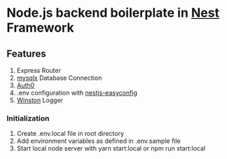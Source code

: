 # Node.js backend boilerplate in [Nest](https://nestjs.com/) Framework

## Features

1. Express Router
2. [mysqlx](https://www.npmjs.com/package/mysqlx) Database Connection
3. [Auth0](https://auth0.com/)
4. .env configuration with [nestjs-easyconfig](https://www.npmjs.com/package/nestjs-easyconfig)
5. [Winston](https://github.com/winstonjs/winston) Logger

### Initialization

1. Create .env.local file in root directory
2. Add environment variables as defined in .env.sample file
3. Start local node server with yarn start:local or npm run start:local
